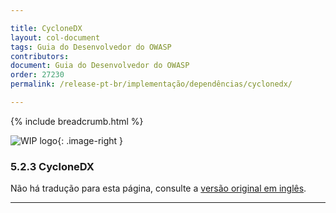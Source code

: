 ```yaml
---

title: CycloneDX
layout: col-document
tags: Guia do Desenvolvedor do OWASP
contributors:
document: Guia do Desenvolvedor do OWASP
order: 27230
permalink: /release-pt-br/implementação/dependências/cyclonedx/

---
```


{% include breadcrumb.html %}

<style type="text/css">
.image-right {
  height: 180px;
  display: block;
  margin-left: auto;
  margin-right: auto;
  float: right;
}
</style>

![WIP logo](../../../assets/images/dg_wip.png "Trabalho em andamento"){: .image-right }

### 5.2.3 CycloneDX

Não há tradução para esta página, consulte a [versão original em inglês][release070203].

----

[release070203]: https://github.com/OWASP/www-project-developer-guide/blob/main/draft/07-implementation/02-dependencies/03-cyclonedx.md
